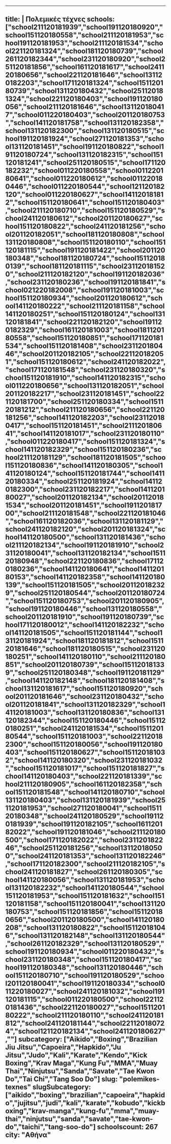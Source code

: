 
---
title: |
   Πολεμικές τέχνες
schools: ["school211120181939","school191120180920","school151120180558","school211120181953","school191120181953","school211120181534","school221120181324","school181120180739","school261120182344","school231120180920","school251120181856","school161120181617","school241120180656","school221120181646","school131120182203","school171120181324","school151120180739","school131120180432","school251120181324","school221120180403","school191120180056","school211120181646","school131120180417","school011220180403","school201120180753","school141120181758","school131120182358","school131120182300","school131120180515","school191120181924","school271120181353","school131120181451","school191120180822","school191120180724","school131120182315","school151120181241","school251120180515","school171120182232","school011220180558","school011220180641","school011220180612","school011220180446","school011220180544","school121120182120","school011220180627","school141120181812","school151120180641","school151120180403","school211120180710","school151120180529","school241120180612","school201120180627","school151120180822","school241120181256","school201120182051","school181120180808","school131120180808","school151120180110","school151120181115","school191120181422","school201120180348","school181120180724","school151120180139","school181120181115","school231120181520","school211120182120","school191120182036","school231120180236","school191120181841","school021220182008","school191120181003","school151120180934","school201120180612","school141120180222","school211120181158","school141120180251","school151120180124","school131120181841","school221120182120","school191120182329","school161120181003","school181120180558","school151120180851","school171120181534","school151120181408","school231120180446","school201120182105","school221120182051","school151120180612","school241120182022","school171120181548","school231120180320","school151120181910","school141120182315","school011220180656","school131120182051","school201120182217","school231120181451","school221120181700","school251120180334","school151120181212","school211120180656","school221120181256","school141120182203","school231120180417","school151120181451","school211120180641","school141120181017","school231120180110","school011220180417","school151120181324","school141120182329","school151120180236","school211120181129","school181120181505","school151120180836","school141120180305","school141120180124","school151120181744","school141120180334","school251120181924","school141120182300","school231120182217","school141120180027","school201120182134","school201120181534","school201120181451","school191120181700","school211120181548","school221120181046","school161120182036","school131120181129","school241120182120","school201120181324","school141120180500","school131120181436","school211120182134","school191120181910","school231120180041","school131120182134","school151120180948","school221120180836","school171120180236","school141120180641","school141120180153","school141120182358","school141120180139","school151120181505","school201120182329","school251120180544","school201120180724","school151120180753","school201120180905","school191120180446","school131120180558","school201120181910","school191120180739","school171120180012","school141120182232","school141120181505","school151120181144","school131120181924","school181120181812","school151120181646","school181120180515","school231120180251","school141120180110","school211120180851","school201120180739","school151120181339","school251120180348","school191120181129","school141120182148","school181120181408","school131120181617","school151120180920","school201120181646","school231120180432","school201120181841","school131120182329","school141120181003","school131120180836","school131120182344","school151120180446","school151120180251","school241120181534","school151120180544","school151120181003","school221120182300","school151120180056","school191120180403","school151120180627","school151120181032","school141120180320","school231120181032","school151120181017","school151120181827","school141120180403","school221120181339","school211120180905","school161120182358","school151120181548","school141120180710","school131120180403","school131120181939","school251120181953","school271120180041","school151120180348","school241120180529","school191120181939","school191120182105","school161120182022","school191120181046","school211120180500","school171120182022","school231120182246","school251120181256","school131120180500","school241120181353","school131120182246","school171120182300","school211120182105","school241120181827","school261120180305","school141120180056","school131120181953","school131120182232","school141120180544","school151120181953","school151120181632","school151120181158","school151120180041","school131120180753","school151120181856","school151120180656","school201120180500","school141120180208","school131120180822","school151120181046","school131120182148","school131120180544","school261120182329","school131120180529","school191120180934","school011220180432","school231120180348","school151120180417","school191120180348","school131120180446","school151120180710","school191120180529","school201120180041","school191120180334","school011220180027","school241120181032","school191120181115","school011220180500","school221120181436","school221120180027","school151120180222","school211120180110","school241120181812","school241120181144","school221120180724","school121120182134","school241120180627",""]
subcategory: ["Aikido","Boxing","Brazilian Jiu Jitsu","Capoeira","Hapkido","Ju Jitsu","Judo","Kali","Karate","Kendo","Kick Boxing","Krav Maga","Kung Fu","MMA","Muay Thai","Ninjutsu","Sanda","Savate","Tae Kwon Do","Tai Chi","Tang Soo Do"]
slug: "polemikes-texnes"
slugSubcategory: ["aikido","boxing","brazilian","capoeira","hapkido","jujitsu","judi","kali","karate","kobudo","kickboxing","krav-manga","kung-fu","mma","muay-thai","ninjutsu","sanda","savate","tae-kwon-do","taichi","tang-soo-do"]
schoolscount: 267
city: "Αθήνα"
---



